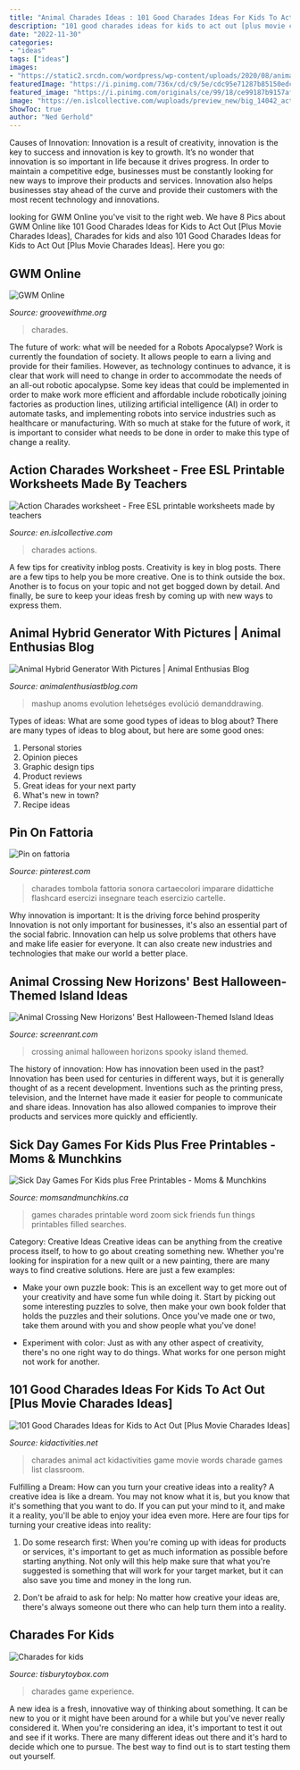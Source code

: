 ```yaml
---
title: "Animal Charades Ideas : 101 Good Charades Ideas For Kids To Act Out [plus Movie Charades Ideas]"
description: "101 good charades ideas for kids to act out [plus movie charades ideas]"
date: "2022-11-30"
categories:
- "ideas"
tags: ["ideas"]
images:
- "https://static2.srcdn.com/wordpress/wp-content/uploads/2020/08/animal-crossing-halloween-.jpg"
featuredImage: "https://i.pinimg.com/736x/cd/c9/5e/cdc95e71287b85150edcdad5a051d5f6--menu.jpg"
featured_image: "https://i.pinimg.com/originals/ce/99/18/ce99187b9157af4ed58d0a2248562b06.jpg"
image: "https://en.islcollective.com/wuploads/preview_new/big_14042_action_charades_1.jpg"
ShowToc: true
author: "Ned Gerhold"
---
```



Causes of Innovation:
Innovation is a result of creativity, innovation is the key to success and innovation is key to growth. It’s no wonder that innovation is so important in life because it drives progress. In order to maintain a competitive edge, businesses must be constantly looking for new ways to improve their products and services. Innovation also helps businesses stay ahead of the curve and provide their customers with the most recent technology and innovations.

	

		
looking for GWM Online you've visit to the right web. We have 8 Pics about GWM Online like 101 Good Charades Ideas for Kids to Act Out [Plus Movie Charades Ideas], Charades for kids and also 101 Good Charades Ideas for Kids to Act Out [Plus Movie Charades Ideas]. Here you go:
		
    
## GWM Online

<img loading=lazy src="http://www.groovewithme.org/uploads/4/2/6/9/42699307/disney-charades-clues-page-001_orig.jpg" onerror="this.onerror=null;this.src='https://tse1.mm.bing.net/th?id=OIP.CN_OF51qaUrT6cIiStrxGwHaFu&amp;pid=15.1';" alt="GWM Online">

_Source: groovewithme.org_

>charades. 

	

The future of work: what will be needed for a Robots Apocalypse?
Work is currently the foundation of society. It allows people to earn a living and provide for their families. However, as technology continues to advance, it is clear that work will need to change in order to accommodate the needs of an all-out robotic apocalypse. Some key ideas that could be implemented in order to make work more efficient and affordable include robotically joining factories as production lines, utilizing artificial intelligence (AI) in order to automate tasks, and implementing robots into service industries such as healthcare or manufacturing. With so much at stake for the future of work, it is important to consider what needs to be done in order to make this type of change a reality.

    
## Action Charades Worksheet - Free ESL Printable Worksheets Made By Teachers

<img loading=lazy src="https://en.islcollective.com/wuploads/preview_new/big_14042_action_charades_1.jpg" onerror="this.onerror=null;this.src='https://tse2.mm.bing.net/th?id=OIP.-e1d48pTgEkdQ7PTUSOwAAHaKe&amp;pid=15.1';" alt="Action Charades worksheet - Free ESL printable worksheets made by teachers">

_Source: en.islcollective.com_

>charades actions. 

	

A few tips for creativity inblog posts.
Creativity is key in blog posts. There are a few tips to help you be more creative. One is to think outside the box. Another is to focus on your topic and not get bogged down by detail. And finally, be sure to keep your ideas fresh by coming up with new ways to express them.

    
## Animal Hybrid Generator With Pictures | Animal Enthusias Blog

<img loading=lazy src="https://i.pinimg.com/originals/ce/99/18/ce99187b9157af4ed58d0a2248562b06.jpg" onerror="this.onerror=null;this.src='https://tse1.mm.bing.net/th?id=OIP.5T4c8eB3vEt4BDJwJxOb5gHaHM&amp;pid=15.1';" alt="Animal Hybrid Generator With Pictures | Animal Enthusias Blog">

_Source: animalenthusiastblog.com_

>mashup anoms evolution lehetséges evolúció demanddrawing. 

	

Types of ideas: What are some good types of ideas to blog about?
There are many types of ideas to blog about, but here are some good ones:
1. Personal stories 
2. Opinion pieces 
3. Graphic design tips 
4. Product reviews 
5. Great ideas for your next party 
6. What's new in town? 
7. Recipe ideas 

    
## Pin On Fattoria

<img loading=lazy src="https://i.pinimg.com/736x/cd/c9/5e/cdc95e71287b85150edcdad5a051d5f6--menu.jpg" onerror="this.onerror=null;this.src='https://tse3.mm.bing.net/th?id=OIP.TVm_k76VN6eBju5ORdKENwHaKK&amp;pid=15.1';" alt="Pin on fattoria">

_Source: pinterest.com_

>charades tombola fattoria sonora cartaecolori imparare didattiche flashcard esercizi insegnare teach esercizio cartelle. 

	

Why innovation is important: It is the driving force behind prosperity
Innovation is not only important for businesses, it's also an essential part of the social fabric. Innovation can help us solve problems that others have and make life easier for everyone. It can also create new industries and technologies that make our world a better place.

    
## Animal Crossing New Horizons&#039; Best Halloween-Themed Island Ideas

<img loading=lazy src="https://static2.srcdn.com/wordpress/wp-content/uploads/2020/08/animal-crossing-halloween-.jpg" onerror="this.onerror=null;this.src='https://tse3.mm.bing.net/th?id=OIP.kyeJciU0gtoN6YTubZruDwHaDt&amp;pid=15.1';" alt="Animal Crossing New Horizons&#039; Best Halloween-Themed Island Ideas">

_Source: screenrant.com_

>crossing animal halloween horizons spooky island themed. 

	

The history of innovation: How has innovation been used in the past?
Innovation has been used for centuries in different ways, but it is generally thought of as a recent development. Inventions such as the printing press, television, and the Internet have made it easier for people to communicate and share ideas. Innovation has also allowed companies to improve their products and services more quickly and efficiently.

    
## Sick Day Games For Kids Plus Free Printables - Moms &amp; Munchkins

<img loading=lazy src="https://www.momsandmunchkins.ca/wp-content/uploads/2017/02/kids-charades-free-printable.jpg" onerror="this.onerror=null;this.src='https://tse3.mm.bing.net/th?id=OIP.jzDWWhiDpvxx-279gvymkAHaKM&amp;pid=15.1';" alt="Sick Day Games For Kids plus Free Printables - Moms &amp; Munchkins">

_Source: momsandmunchkins.ca_

>games charades printable word zoom sick friends fun things printables filled searches. 

	

Category: Creative Ideas
Creative ideas can be anything from the creative process itself, to how to go about creating something new. Whether you're looking for inspiration for a new quilt or a new painting, there are many ways to find creative solutions. Here are just a few examples: 
- Make your own puzzle book: This is an excellent way to get more out of your creativity and have some fun while doing it. Start by picking out some interesting puzzles to solve, then make your own book folder that holds the puzzles and their solutions. Once you've made one or two, take them around with you and show people what you've done! 

- Experiment with color: Just as with any other aspect of creativity, there's no one right way to do things. What works for one person might not work for another.

    
## 101 Good Charades Ideas For Kids To Act Out [Plus Movie Charades Ideas]

<img loading=lazy src="http://www.kidactivities.net/wp-content/uploads/2018/06/Animal-Charades-Ideas-for-Kids-300x225.jpg" onerror="this.onerror=null;this.src='https://tse2.mm.bing.net/th?id=OIP.T0Odf-1M7l1ACpUkNGy6RwAAAA&amp;pid=15.1';" alt="101 Good Charades Ideas for Kids to Act Out [Plus Movie Charades Ideas]">

_Source: kidactivities.net_

>charades animal act kidactivities game movie words charade games list classroom. 

	

Fulfilling a Dream: How can you turn your creative ideas into a reality?
A creative idea is like a dream. You may not know what it is, but you know that it's something that you want to do. If you can put your mind to it, and make it a reality, you'll be able to enjoy your idea even more. Here are four tips for turning your creative ideas into reality:
1. Do some research first: When you're coming up with ideas for products or services, it's important to get as much information as possible before starting anything. Not only will this help make sure that what you're suggested is something that will work for your target market, but it can also save you time and money in the long run.

2. Don't be afraid to ask for help: No matter how creative your ideas are, there's always someone out there who can help turn them into a reality.

    
## Charades For Kids

<img loading=lazy src="https://s3.amazonaws.com/images.ecwid.com/images/27609307/1409314530.jpg" onerror="this.onerror=null;this.src='https://tse2.mm.bing.net/th?id=OIP.u9KY98_FLXpsAyNUdiUzyAHaFl&amp;pid=15.1';" alt="Charades for kids">

_Source: tisburytoybox.com_

>charades game experience. 

	

A new idea is a fresh, innovative way of thinking about something. It can be new to you or it might have been around for a while but you've never really considered it. When you're considering an idea, it's important to test it out and see if it works. There are many different ideas out there and it's hard to decide which one to pursue. The best way to find out is to start testing them out yourself.

